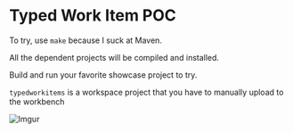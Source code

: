 # Typed Work Item POC

To try, use `make` because I suck at Maven.

All the dependent projects will be compiled and installed. 

Build and run your favorite showcase project to try.

`typedworkitems` is a workspace project that you have to manually upload to the workbench 

![Imgur](https://i.imgur.com/KMbSX3E.png)


